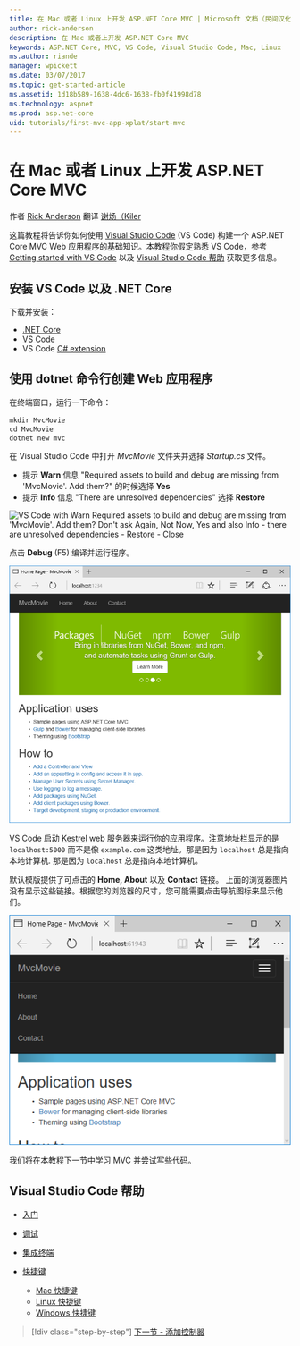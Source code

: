 ```yaml
---
title: 在 Mac 或者 Linux 上开发 ASP.NET Core MVC | Microsoft 文档（民间汉化）
author: rick-anderson
description: 在 Mac 或者上开发 ASP.NET Core MVC 
keywords: ASP.NET Core, MVC, VS Code, Visual Studio Code, Mac, Linux
ms.author: riande
manager: wpickett
ms.date: 03/07/2017
ms.topic: get-started-article
ms.assetid: 1d18b589-1638-4dc6-1638-fb0f41998d78
ms.technology: aspnet
ms.prod: asp.net-core
uid: tutorials/first-mvc-app-xplat/start-mvc
---
```

# 在 Mac 或者 Linux 上开发 ASP.NET Core MVC

作者 [Rick Anderson](https://twitter.com/RickAndMSFT)
翻译 [谢炀（Kiler](https://github.com/kiler398/) 


这篇教程将告诉你如何使用 [Visual Studio Code](https://code.visualstudio.com) (VS Code) 构建一个 ASP.NET Core MVC Web 应用程序的基础知识。本教程你假定熟悉 VS Code，参考 [Getting started with VS Code](https://code.visualstudio.com/docs) 以及 [Visual Studio Code 帮助](#visual-studio-code-help) 获取更多信息。

## 安装 VS Code 以及 .NET Core

下载并安装：
- [.NET Core](https://microsoft.com/net/core)
- [VS Code](https://code.visualstudio.com)
- VS Code [C# extension](https://marketplace.visualstudio.com/items?itemName=ms-vscode.csharp)

## 使用 dotnet 命令行创建 Web 应用程序

在终端窗口，运行一下命令：

```console
mkdir MvcMovie
cd MvcMovie
dotnet new mvc
```

在 Visual Studio Code 中打开 *MvcMovie* 文件夹并选择 *Startup.cs* 文件。

- 提示 **Warn** 信息 "Required assets to build and debug are missing from 'MvcMovie'. Add them?" 的时候选择 **Yes** 
- 提示 **Info** 信息 "There are unresolved dependencies" 选择 **Restore** 

![VS Code with Warn Required assets to build and debug are missing from 'MvcMovie'. Add them? Don't ask Again, Not Now, Yes and also Info - there are unresolved dependencies  - Restore - Close](../web-api-vsc/_static/vsc_restore.png)

点击 **Debug** (F5) 编译并运行程序。

![运行程序](../first-mvc-app/start-mvc/_static/1.png)

VS Code 启动 [Kestrel](xref:fundamentals/servers/kestrel) web 服务器来运行你的应用程序。注意地址栏显示的是 `localhost:5000` 而不是像 `example.com` 这类地址。那是因为  `localhost` 总是指向本地计算机. 那是因为 `localhost`  总是指向本地计算机。

默认模版提供了可点击的 **Home, About** 以及 **Contact** 链接。 上面的浏览器图片没有显示这些链接。根据您的浏览器的尺寸，您可能需要点击导航图标来显示他们。

![navigation icon in upper right](../first-mvc-app/start-mvc/_static/2.png)

我们将在本教程下一节中学习 MVC 并尝试写些代码。

## Visual Studio Code 帮助

- [入门](https://code.visualstudio.com/docs)
- [调试](https://code.visualstudio.com/docs/editor/debugging)
- [集成终端](https://code.visualstudio.com/docs/editor/integrated-terminal)
- [快捷键](https://code.visualstudio.com/docs/getstarted/keybindings#_keyboard-shortcuts-reference)

  - [Mac 快捷键](https://go.microsoft.com/fwlink/?linkid=832143)
  - [Linux 快捷键](https://go.microsoft.com/fwlink/?linkid=832144)
  - [Windows 快捷键](https://go.microsoft.com/fwlink/?linkid=832145)

>[!div class="step-by-step"]
[下一节 - 添加控制器](adding-controller.md)
